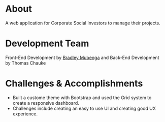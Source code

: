 # About
A web application for Corporate Social Investors to manage their projects.

# Development Team
Front-End Development by <a href="https://bradleymubenga777.github.io">Bradley Mubenga<a/> and Back-End Development by Thomas Chauke

# Challenges & Accomplishments
- Built a custome theme with Bootstrap and used the Grid system to create a responsive dashboard.
- Challenges include creating an easy to use UI and creating good UX experience.
